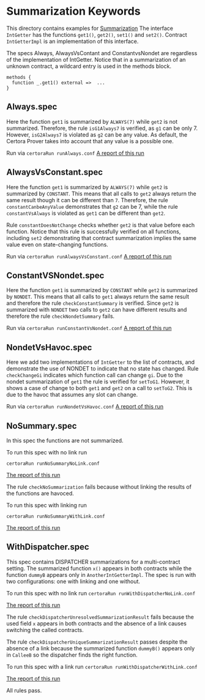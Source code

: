 # Summarization Keywords
This directory contains examples for [Summarization](https://github.com/Certora/Documentation/blob/master/docs/cvl/methods.md)
The interface `IntGetter` has the functions `get1()`, `get2()`, `set1()` and `set2()`. Contract `IntGetterImpl` is an implementation of this interface.

 
The specs Always, AlwaysVsContant and ConstantvsNondet are regardless of the implementation of IntGetter.
Notice that in a summarization of an unknown contract, a wildcard entry is used in the methods block.
```
methods {
  function _.get1() external =>  ...
}
```

## Always.spec
Here the function `get1` is summarized by `ALWAYS(7)` while `get2` is not summarized.
Therefore, the rule `isG1Always7` is verified, as `g1` can be only 7.
However, `isG2Always7` is violated as `g2` can be any value. As default, the Certora Prover takes into account that any value is a possible one.

Run via ```certoraRun runAlways.conf```
[A report of this run](https://prover.certora.com/output/15800/53f5e71cfc2d4bb88a6855416c0f368a?anonymousKey=e86020ee7b4c794392a80634fb73dc5dd84b680a)

## AlwaysVsConstant.spec

Here the function `get1` is summarized by `ALWAYS(7)` while `get2` is summarized by `CONSTANT`.
This means that all calls to `get2` always return the same result though it can be different than `7`.
Therefore, the rule `constantCanbeAnyValue` demonstrates that `g2` can be 7, while the rule `constantVsAlways` is violated as `get1` can be different than `get2`.

Rule `constantDoesNotChange` checks whether `get2` is that value before each function. Notice that this rule is successfully verified on all functions, including `set2` demonstrating that contract summarization implies the same value even on state-changing functions. 

Run via ```certoraRun runAlwaysVsConstant.conf```
[A report of this run](https://prover.certora.com/output/15800/69e2a0abbb8f457e91afbfa5274d6ec2?anonymousKey=2eda63648a577a53bd83dd1784da675d3f109376)

## ConstantVSNondet.spec

Here the function `get1` is summarized by `CONSTANT` while `get2` is summarized by `NONDET`.
This means that all calls to `get1` always return the same result and therefore the rule `checkConstantSummary` is verified.
Since `get2` is summarized with `NONDET` two calls to `get2` can have different results and therefore the
rule `checkNondetSummary` fails.

Run via ```certoraRun runConstantVsNondet.conf```
[A report of this run](https://prover.certora.com/output/15800/df823f7aced1420bb8465bf528d985b2?anonymousKey=f2b897c21ca68906938041456cce7c93a5633405)


## NondetVsHavoc.spec

Here we add two implementations of `IntGetter` to the list of contracts, and demonstrate the use of NONDET to indicate that no state has changed. Rule `checkChangeGi` indicates which function call can change `gi`.
Due to the nondet summarization of `get1` the rule is verified for `setToG1`. However, it shows a case of change to both `get1` and `get2` on a call to `setToG2`. This is due to the havoc that assumes any slot can change. 

Run via ```certoraRun runNondetVsHavoc.conf```
[A report of this run](https://prover.certora.com/output/15800/832957cbca9c429ba02c991e5e66ad1b?anonymousKey=93c59e757ee4714cb1cca8f32962e63c58cc218c)

## NoSummary.spec

In this spec the functions are not summarized.

To run this spec with no link run

```certoraRun runNoSummaryNoLink.conf```

[The report of this run](https://prover.certora.com/output/15800/b9fce10a39364ffe863f197daba70f79?anonymousKey=98df44442a06b4bf31cbce631fb1b278fc818870)

The rule `checkNoSummarization` fails because without linking the results of the functions are havoced.

To run this spec with linking run

```certoraRun runNoSummaryWithLink.conf```

[The report of this run](https://prover.certora.com/output/15800/fc43fcc16ca042d5b653694d5a85112d?anonymousKey=f79d54e730be86ed1edc75d7f71881e603308dd8)

## WithDispatcher.spec

This spec contains DISPATCHER summarizations for a multi-contract setting. The summarized function `x()` appears in both contracts while the function `dummyB` appears only in `AnotherIntGetterImpl`. The spec is run with two configurations: one with linking and one without.

To run this spec with no link run
```certoraRun runWithDispatcherNoLink.conf```

[The report of this run](https://prover.certora.com/output/15800/95dbe47ccdcb41de89ef4e447a9cbbad?anonymousKey=deaf578facfafa84af9d3336c474631000a204eb)

The rule `checkDispatcherUnresolvedSummarizationResult` fails because the used field `x` appears in both contracts and the absence of a link causes switching the called contracts.

The rule `checkDispatcherUniqueSummarizationResult` passes despite the absence of a link because the summarized function `dummyB()` appears only in `CalleeB` so the dispatcher finds the right function.

To run this spec with a link run
```certoraRun runWithDispatcherWithLink.conf```

[The report of this run](https://prover.certora.com/output/15800/bfab06516c284769bd7a5d41f520d95a?anonymousKey=65421f0b6a30bd261348c979d96d0f6e6c6643cc)

All rules pass.
